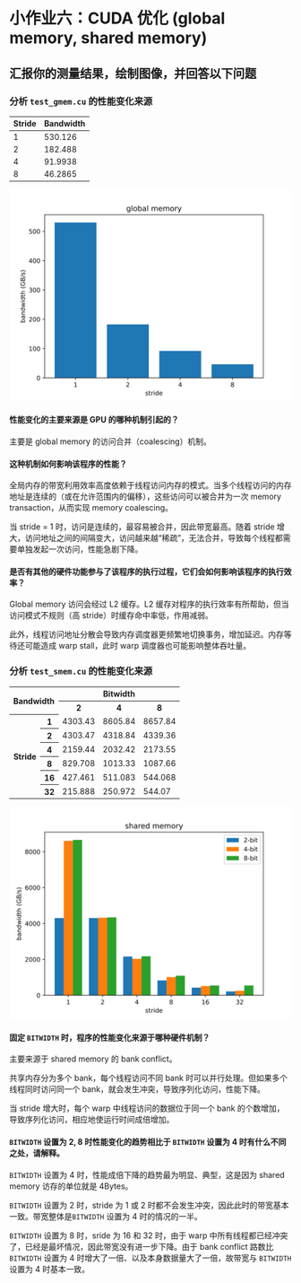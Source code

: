 # 小作业六：CUDA 优化 (global memory, shared memory)

## 汇报你的测量结果，绘制图像，并回答以下问题

### 分析 `test_gmem.cu` 的性能变化来源

| Stride | Bandwidth |
| ------ | --------- |
| 1      | 530.126    |
| 2      | 182.488   |
| 4      | 91.9938   |
| 8      | 46.2865   |

![](./test_gmem.svg)

#### 性能变化的主要来源是 GPU 的哪种机制引起的？

主要是 global memory 的访问合并（coalescing）机制。

#### 这种机制如何影响该程序的性能？

全局内存的带宽利用效率高度依赖于线程访问内存的模式。当多个线程访问的内存地址是连续的（或在允许范围内的偏移），这些访问可以被合并为一次 memory transaction，从而实现 memory coalescing。

当 stride = 1 时，访问是连续的，最容易被合并，因此带宽最高。随着 stride 增大，访问地址之间的间隔变大，访问越来越“稀疏”，无法合并，导致每个线程都需要单独发起一次访问，性能急剧下降。

#### 是否有其他的硬件功能参与了该程序的执行过程，它们会如何影响该程序的执行效率？

Global memory 访问会经过 L2 缓存。L2 缓存对程序的执行效率有所帮助，但当访问模式不规则（高 stride）时缓存命中率低，作用减弱。

此外，线程访问地址分散会导致内存调度器更频繁地切换事务，增加延迟。内存等待还可能造成 warp stall，此时 warp 调度器也可能影响整体吞吐量。

### 分析 `test_smem.cu` 的性能变化来源

<table>
  <tr>
    <th rowspan="2" colspan="2">Bandwidth</th>
    <th colspan="3">Bitwidth</th>
  </tr>
  <tr>
    <th>2</th>
    <th>4</th>
    <th>8</th>
  </tr>
  <tr>
    <th rowspan="6">Stride</th>
    <th>1</th>
    <td>4303.43</td>
    <td>8605.84</td>
    <td>8657.84</td>
  </tr>
  <tr>
    <th>2</th>
    <td>4303.47</td>
    <td>4318.84</td>
    <td>4339.36</td>
  </tr>
  <tr>
    <th>4</th>
    <td>2159.44</td>
    <td>2032.42</td>
    <td>2173.55</td>
  </tr>
  <tr>
    <th>8</th>
    <td>829.708</td>
    <td>1013.33</td>
    <td>1087.66</td>
  </tr>
  <tr>
    <th>16</th>
    <td>427.461</td>
    <td>511.083</td>
    <td>544.068</td>
  </tr>
  <tr>
    <th>32</th>
    <td>215.888</td>
    <td>250.972</td>
    <td>544.07</td>
  </tr>
</table>

![](./test_smem.svg)

#### 固定 `BITWIDTH` 时，程序的性能变化来源于哪种硬件机制？

主要来源于 shared memory 的 bank conflict。

共享内存分为多个 bank，每个线程访问不同 bank 时可以并行处理。但如果多个线程同时访问同一个 bank，就会发生冲突，导致序列化访问，性能下降。

当 stride 增大时，每个 warp 中线程访问的数据位于同一个 bank 的个数增加，导致序列化访问，相应地使运行时间成倍增加。

#### `BITWIDTH` 设置为 $2, 8$ 时性能变化的趋势相比于 `BITWIDTH` 设置为 $4$ 时有什么不同之处，请解释。

`BITWIDTH` 设置为 $4$ 时，性能成倍下降的趋势最为明显、典型，这是因为 shared memory 访存的单位就是 4Bytes。

`BITWIDTH` 设置为 $2$ 时，stride 为 1 或 2 时都不会发生冲突，因此此时的带宽基本一致。带宽整体是`BITWIDTH` 设置为 $4$ 时的情况的一半。

`BITWIDTH` 设置为 $8$ 时，sride 为 16 和 32 时，由于 warp 中所有线程都已经冲突了，已经是最坏情况，因此带宽没有进一步下降。由于 bank conflict 路数比 `BITWIDTH` 设置为 $4$ 时增大了一倍、以及本身数据量大了一倍，故带宽与 `BITWIDTH` 设置为 $4$ 时基本一致。
